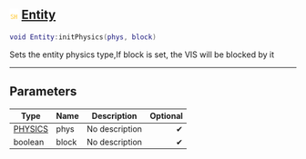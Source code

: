 ## ![shared](.gitbook/assets/shared.png) [Entity](home/Entity)



```lua
void Entity:initPhysics(phys, block)
```

Sets the entity physics type,If block is set, the VIS will be blocked by it

------
## Parameters

| Type   | Name | Description | Optional |
| ------ | ---- | ----------- | -------: |
| [PHYSICS](home/PHYSICS) | phys | No description | ✔ |
| boolean | block | No description | ✔ |


